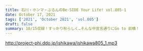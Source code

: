 ```yaml
---
title: 石川・ホンマ・ぶるんのBe-SIDE Your Life! vol.805-1
date: October 17, 2021
tags: ['2021', 'October 2021', 'vol.805']
draft: false
summary: 10/15収録！すっかり秋らしく…そんな中宣言通りにGo to 前橋！
---
```


http://project-phi.ddo.jp/ishikawa/ishikawa805_1.mp3